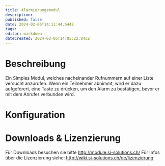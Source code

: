 ```yaml
---
title: Alarmierungsmodul
description: 
published: false
date: 2024-02-05T14:11:44.544Z
tags: 
editor: markdown
dateCreated: 2024-02-05T14:05:22.843Z
---
```


# Beschreibung
Ein Simples Modul, welches nacheinander Rufnummern auf einer Liste versucht anzurufen.
Wenn ein Teilnehmer abnimmt, wird er dazu aufgeforert, eine Taste zu drücken, um den Alarm zu bestätigen, bevor er mit dem Anrufer verbunden wird.

# Konfiguration

# Downloads & Lizenzierung
Für Downloads besuchen sie bitte http://module.si-solutions.ch/
Für Infos über die Lizenzierung siehe: http://wiki.si-solutions.ch/de/lizenzierung